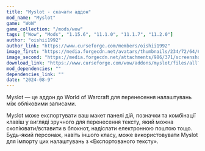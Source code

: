 ```yaml
---
title: "Myslot - скачати аддон"
mod_name: "Myslot"
game: "WoW"
game_collection: "/mods/wow"
tags: ["Wow", "Mods", "1.15.6", "11.1.0", "11.1.7", "11.2.0"]
author: "oishii1992"
author_link: "https://www.curseforge.com/members/oishii1992"
image_first: "https://media.forgecdn.net/avatars/thumbnails/234/72/64/64/637076349637722937.png"
image_second: "https://media.forgecdn.net/attachments/986/371/screenshot-2024-10-08-161325.png"
download_link: "https://www.curseforge.com/wow/addons/myslot/files/all?page=1&pageSize=20"
mod_dependencies: ""
dependencies_link: ""
date: "2024-08-9"
---
```


Myslot — це аддон до World of Warcraft для перенесення налаштувань між обліковими записами.

Myslot може експортувати ваш макет панелі дій, позначки та комбінації клавіш у вигляді зручного для перенесення тексту, який можна скопіювати/вставити в блокнот, надіслати електронною поштою тощо. Будь-який персонаж, навіть іншого класу, може використовувати Myslot для імпорту цих налаштувань з «Експортованого тексту».